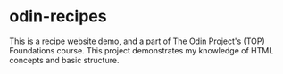 # odin-recipes
This is a recipe website demo, and a part of The Odin Project's (TOP) Foundations course. This project demonstrates my knowledge of HTML concepts and basic structure.
